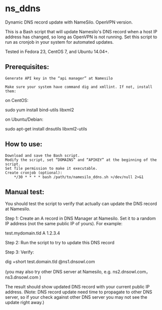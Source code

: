 # ns_ddns
Dynamic DNS record update with NameSilo. OpenVPN version.


This is a Bash script that will update Namesilo's DNS record when a host IP address has changed, so long as OpenVPN is not running. Set this script to run as cronjob in your system for automated updates.

Tested in Fedora 23, CentOS 7, and Ubuntu 14.04+.
## Prerequisites:

    Generate API key in the “api manager” at Namesilo

    Make sure your system have command dig and xmllint. If not, install them:

on CentOS:

sudo yum install bind-utils libxml2

on Ubuntu/Debian:

sudo apt-get install dnsutils libxml2-utils
## How to use:

    Download and save the Bash script.
    Modify the script, set “DOMAINS” and “APIKEY” at the beginning of the script.
    Set file permission to make it executable.
    Create cronjob (optional):
        */30 * * * * bash /path/to/namesilo_ddns.sh >/dev/null 2>&1

## Manual test:

You should test the script to verify that actually can update the DNS record at Namesilo.

Step 1: Create an A record in DNS Manager at Namesilo. Set it to a random IP address (not the same public IP of yours). For example:

test.mydomain.tld A 1.2.3.4

Step 2: Run the script to try to update this DNS record

Step 3: Verify:

dig +short test.domain.tld @ns1.dnsowl.com

(you may also try other DNS server at Namesilo, e.g. ns2.dnsowl.com， ns3.dnsowl.com )

The result should show updated DNS record with your current public IP address. (Note: DNS record update need time to propagate to other DNS server, so if your check against other DNS server you may not see the update right away.)
